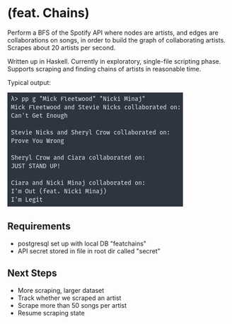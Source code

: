 # (feat. Chains)

Perform a BFS of the Spotify API where nodes are artists, and edges are collaborations on songs, in order to build the graph of collaborating artists. Scrapes about 20 artists per second.

Written up in Haskell. Currently in exploratory, single-file scripting phase. Supports scraping and finding chains of artists in reasonable time.

Typical output:

![output](example.jpg)

## Requirements

- postgresql set up with local DB "featchains"
- API secret stored in file in root dir called "secret"

## Next Steps

- More scraping, larger dataset
- Track whether we scraped an artist
- Scrape more than 50 songs per artist
- Resume scraping state
